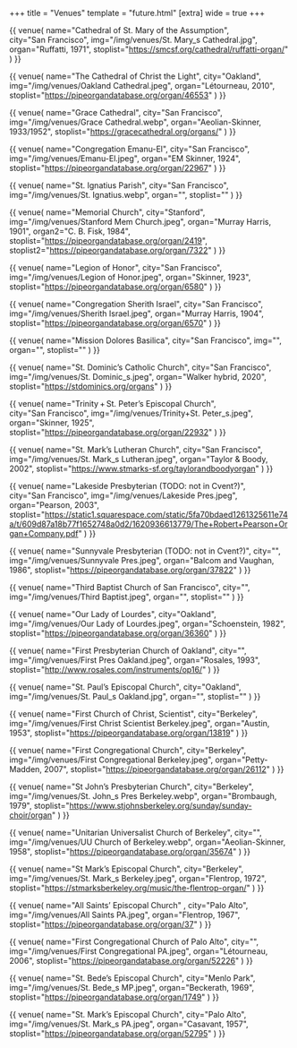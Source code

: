 +++
title = "Venues"
template = "future.html"
[extra]
wide = true
+++

<div class="venues">

<div class="large">

{{ venue(
  name="Cathedral of St. Mary of the Assumption",
  city="San&nbsp;Francisco",
  img="/img/venues/St. Mary_s Cathedral.jpg",
  organ="Ruffatti, 1971",
  stoplist="https://smcsf.org/cathedral/ruffatti-organ/"
) }}

{{ venue(
  name="The Cathedral of Christ the Light",
  city="Oakland",
  img="/img/venues/Oakland Cathedral.jpeg",
  organ="Létourneau, 2010",
  stoplist="https://pipeorgandatabase.org/organ/46553"
) }}

{{ venue(
  name="Grace Cathedral",
  city="San&nbsp;Francisco",
  img="/img/venues/Grace Cathedral.webp",
  organ="Aeolian-Skinner, 1933/1952",
  stoplist="https://gracecathedral.org/organs/"
) }}

</div>

<div class="small">

{{ venue(
  name="Congregation Emanu-El",
  city="San&nbsp;Francisco",
  img="/img/venues/Emanu-El.jpeg",
  organ="EM Skinner, 1924",
  stoplist="https://pipeorgandatabase.org/organ/22967"
) }}

{{ venue(
  name="St. Ignatius Parish",
  city="San&nbsp;Francisco",
  img="/img/venues/St. Ignatius.webp",
  organ="",
  stoplist=""
) }}

{{ venue(
  name="Memorial Church",
  city="Stanford",
  img="/img/venues/Stanford Mem Church.jpeg",
  organ="Murray Harris, 1901",
  organ2="C. B. Fisk, 1984",
  stoplist="https://pipeorgandatabase.org/organ/2419",
  stoplist2="https://pipeorgandatabase.org/organ/7322"
) }}

{{ venue(
  name="Legion of Honor",
  city="San&nbsp;Francisco",
  img="/img/venues/Legion of Honor.jpeg",
  organ="Skinner, 1923",
  stoplist="https://pipeorgandatabase.org/organ/6580"
) }}

{{ venue(
  name="Congregation Sherith Israel",
  city="San&nbsp;Francisco",
  img="/img/venues/Sherith Israel.jpeg",
  organ="Murray Harris, 1904",
  stoplist="https://pipeorgandatabase.org/organ/6570"
) }}

{{ venue(
  name="Mission Dolores Basilica",
  city="San&nbsp;Francisco",
  img="",
  organ="",
  stoplist=""
) }}

{{ venue(
  name="St. Dominic’s Catholic Church",
  city="San&nbsp;Francisco",
  img="/img/venues/St. Dominic_s.jpeg",
  organ="Walker hybrid, 2020",
  stoplist="https://stdominics.org/organs"
) }}

{{ venue(
  name="Trinity&thinsp;+&thinsp;St. Peter’s Episcopal Church",
  city="San&nbsp;Francisco",
  img="/img/venues/Trinity+St. Peter_s.jpeg",
  organ="Skinner, 1925",
  stoplist="https://pipeorgandatabase.org/organ/22932"
) }}

{{ venue(
  name="St. Mark’s Lutheran Church",
  city="San&nbsp;Francisco",
  img="/img/venues/St. Mark_s Lutheran.jpeg",
  organ="Taylor & Boody, 2002",
  stoplist="https://www.stmarks-sf.org/taylorandboodyorgan"
) }}

{{ venue(
  name="Lakeside Presbyterian <span class=inline-todo>(TODO: not in Cvent?)</span>",
  city="San&nbsp;Francisco",
  img="/img/venues/Lakeside Pres.jpeg",
  organ="Pearson, 2003",
  stoplist="https://static1.squarespace.com/static/5fa70bdaed1261325611e74a/t/609d87a18b77f1652748a0d2/1620936613779/The+Robert+Pearson+Organ+Company.pdf"
) }}

{{ venue(
  name="Sunnyvale Presbyterian <span class=inline-todo>(TODO: not in Cvent?)</span>",
  city="",
  img="/img/venues/Sunnyvale Pres.jpeg",
  organ="Balcom and Vaughan, 1986",
  stoplist="https://pipeorgandatabase.org/organ/37822"
) }}

{{ venue(
  name="Third Baptist Church of San&nbsp;Francisco",
  city="",
  img="/img/venues/Third Baptist.jpeg",
  organ="",
  stoplist=""
) }}

{{ venue(
  name="Our Lady of Lourdes",
  city="Oakland",
  img="/img/venues/Our Lady of Lourdes.jpeg",
  organ="Schoenstein, 1982",
  stoplist="https://pipeorgandatabase.org/organ/36360"
) }}

{{ venue(
  name="First Presbyterian Church of Oakland",
  city="",
  img="/img/venues/First Pres Oakland.jpeg",
  organ="Rosales, 1993",
  stoplist="http://www.rosales.com/instruments/op16/"
) }}

{{ venue(
  name="St. Paul’s Episcopal Church",
  city="Oakland",
  img="/img/venues/St. Paul_s Oakland.jpg",
  organ="",
  stoplist=""
) }}

{{ venue(
  name="First Church of Christ, Scientist",
  city="Berkeley",
  img="/img/venues/First Christ Scientist Berkeley.jpeg",
  organ="Austin, 1953",
  stoplist="https://pipeorgandatabase.org/organ/13819"
) }}

{{ venue(
  name="First Congregational Church",
  city="Berkeley",
  img="/img/venues/First Congregational Berkeley.jpeg",
  organ="Petty-Madden, 2007",
  stoplist="https://pipeorgandatabase.org/organ/26112"
) }}

{{ venue(
  name="St John’s Presbyterian Church",
  city="Berkeley",
  img="/img/venues/St. John_s Pres Berkeley.webp",
  organ="Brombaugh, 1979",
  stoplist="https://www.stjohnsberkeley.org/sunday/sunday-choir/organ"
) }}

{{ venue(
  name="Unitarian Universalist Church of Berkeley",
  city="",
  img="/img/venues/UU Church of Berkeley.webp",
  organ="Aeolian-Skinner, 1958",
  stoplist="https://pipeorgandatabase.org/organ/35674"
) }}

{{ venue(
  name="St Mark’s Episcopal Church",
  city="Berkeley",
  img="/img/venues/St. Mark_s Berkeley.jpeg",
  organ="Flentrop, 1972",
  stoplist="https://stmarksberkeley.org/music/the-flentrop-organ/"
) }}

{{ venue(
  name="All Saints’ Episcopal Church" ,
  city="Palo&nbsp;Alto",
  img="/img/venues/All Saints PA.jpeg",
  organ="Flentrop, 1967",
  stoplist="https://pipeorgandatabase.org/organ/37"
) }}

{{ venue(
  name="First Congregational Church of Palo&nbsp;Alto",
  city="",
  img="/img/venues/First Congregational PA.jpeg",
  organ="Létourneau, 2006",
  stoplist="https://pipeorgandatabase.org/organ/52226"
) }}

{{ venue(
  name="St. Bede’s Episcopal Church",
  city="Menlo&nbsp;Park",
  img="/img/venues/St. Bede_s MP.jpeg",
  organ="Beckerath, 1969",
  stoplist="https://pipeorgandatabase.org/organ/1749"
) }}

{{ venue(
  name="St. Mark’s Episcopal Church",
  city="Palo&nbsp;Alto",
  img="/img/venues/St. Mark_s PA.jpeg",
  organ="Casavant, 1957",
  stoplist="https://pipeorgandatabase.org/organ/52795"
) }}

</div>

</div>
